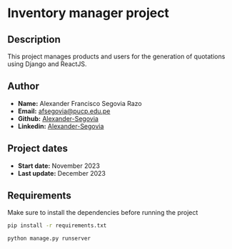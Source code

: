 # Inventory manager project

## Description

This project manages products and users for the generation of quotations using Django and ReactJS.

## Author

- **Name:** Alexander Francisco Segovia Razo
- **Email:** afsegovia@pucp.edu.pe
- **Github:** [Alexander-Segovia](https://github.com/franciscoSegovia1997)
- **Linkedin:** [Alexander-Segovia](https://www.linkedin.com/in/alexander-segovia/)

## Project dates

- **Start date:** November 2023
- **Last update:** December 2023

## Requirements

Make sure to install the dependencies before running the project

```bash
pip install -r requirements.txt

python manage.py runserver